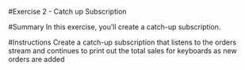 #Exercise 2 - Catch up Subscription

#Summary
In this exercise, you’ll create a catch-up subscription.

#Instructions
Create a catch-up subscription that listens to the orders stream and continues to print out the total sales for keyboards as new orders are added
